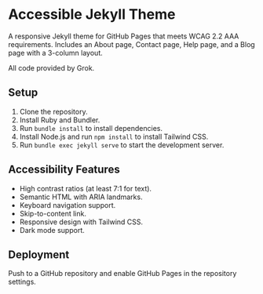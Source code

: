 # Accessible Jekyll Theme

A responsive Jekyll theme for GitHub Pages that meets WCAG 2.2 AAA requirements. Includes an About page, Contact page, Help page, and a Blog page with a 3-column layout.

All code provided by Grok.

## Setup

1. Clone the repository.
2. Install Ruby and Bundler.
3. Run `bundle install` to install dependencies.
4. Install Node.js and run `npm install` to install Tailwind CSS.
5. Run `bundle exec jekyll serve` to start the development server.

## Accessibility Features

- High contrast ratios (at least 7:1 for text).
- Semantic HTML with ARIA landmarks.
- Keyboard navigation support.
- Skip-to-content link.
- Responsive design with Tailwind CSS.
- Dark mode support.

## Deployment

Push to a GitHub repository and enable GitHub Pages in the repository settings.